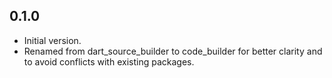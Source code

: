 ## 0.1.0

- Initial version.
- Renamed from dart_source_builder to code_builder for better clarity and to avoid conflicts with existing packages.
